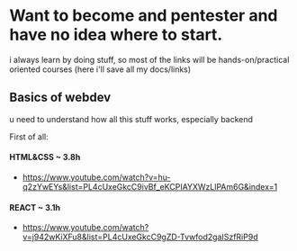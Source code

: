 # Want to become and pentester and have no idea where to start.
i always learn by doing stuff, so most of the links will be hands-on/practical oriented courses 
 (here i'll save all my docs/links)

## Basics of webdev
 u need to understand how all this stuff works, especially backend

First of all:
#### HTML&CSS ~ 3.8h
 - https://www.youtube.com/watch?v=hu-q2zYwEYs&list=PL4cUxeGkcC9ivBf_eKCPIAYXWzLlPAm6G&index=1
#### REACT ~ 3.1h
 - https://www.youtube.com/watch?v=j942wKiXFu8&list=PL4cUxeGkcC9gZD-Tvwfod2gaISzfRiP9d


